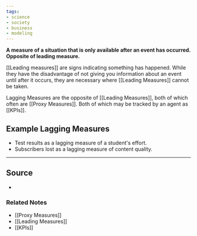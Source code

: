 ```yaml
---
tags:
- science
- society
- business
- modeling
---
```

**A measure of a situation that is only available after an event has occurred. Opposite of leading measure.**

[[Leading measures]] are signs indicating something has happened. While they have the disadvantage of not giving you information about an event until after it occurs, they are necessary where [[Leading Measures]] cannot be taken.

Lagging Measures are the opposite of [[Leading Measures]], both of which often are [[Proxy Measures]]. Both of which may be tracked by an agent as [[KPIs]].

## Example Lagging Measures

- Test results as a lagging measure of a student's effort.
- Subscribers lost as a lagging measure of content quality.

---

## Source
- 

### Related Notes
- [[Proxy Measures]] 
- [[Leading Measures]] 
- [[KPIs]]